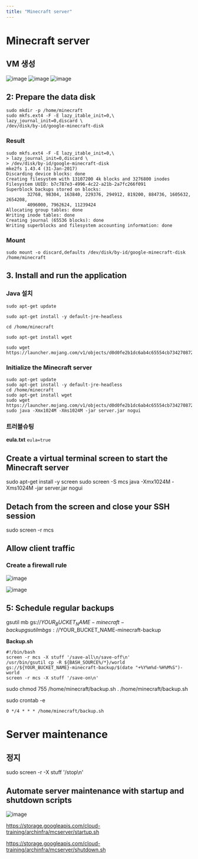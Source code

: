 ```yaml
---
title: "Minecraft server"
---
```


# Minecraft server
## VM 생성

![image](https://user-images.githubusercontent.com/16316626/152310620-491119e0-fe24-43ae-ac4c-0b1c6b7b79f5.png)
![image](https://user-images.githubusercontent.com/16316626/152310705-1cd559b9-2282-455b-bdc7-b4793ae499c9.png)
![image](https://user-images.githubusercontent.com/16316626/152311127-3f6f8054-6d96-4649-93e3-73b0ea9a36f9.png)

## 2: Prepare the data disk

```
sudo mkdir -p /home/minecraft
sudo mkfs.ext4 -F -E lazy_itable_init=0,\
lazy_journal_init=0,discard \
/dev/disk/by-id/google-minecraft-disk

```

### Result
```
sudo mkfs.ext4 -F -E lazy_itable_init=0,\
> lazy_journal_init=0,discard \
> /dev/disk/by-id/google-minecraft-disk
mke2fs 1.43.4 (31-Jan-2017)
Discarding device blocks: done                            
Creating filesystem with 13107200 4k blocks and 3276800 inodes
Filesystem UUID: b7c787e3-4996-4c22-a21b-2a7fc266f091
Superblock backups stored on blocks: 
        32768, 98304, 163840, 229376, 294912, 819200, 884736, 1605632, 2654208, 
        4096000, 7962624, 11239424
Allocating group tables: done                            
Writing inode tables: done                            
Creating journal (65536 blocks): done
Writing superblocks and filesystem accounting information: done   
```

### Mount 
``` 
sudo mount -o discard,defaults /dev/disk/by-id/google-minecraft-disk /home/minecraft
```


## 3. Install and run the application
### Java 설치
```
sudo apt-get update

sudo apt-get install -y default-jre-headless

cd /home/minecraft

sudo apt-get install wget

sudo wget https://launcher.mojang.com/v1/objects/d0d0fe2b1dc6ab4c65554cb734270872b72dadd6/server.jar

```

### Initialize the Minecraft server



```
sudo apt-get update
sudo apt-get install -y default-jre-headless
cd /home/minecraft
sudo apt-get install wget
sudo wget https://launcher.mojang.com/v1/objects/d0d0fe2b1dc6ab4c65554cb734270872b72dadd6/server.jar
sudo java -Xmx1024M -Xms1024M -jar server.jar nogui
```


### 트러블슈팅
**eula.txt**
`eula=true`

## Create a virtual terminal screen to start the Minecraft server

sudo apt-get install -y screen
sudo screen -S mcs java -Xmx1024M -Xms1024M -jar server.jar nogui


## Detach from the screen and close your SSH session
sudo screen -r mcs

## Allow client traffic
### Create a firewall rule

![image](https://user-images.githubusercontent.com/16316626/152447704-4698265e-be5b-40f1-9ab9-50c3ab5754b7.png)


![image](https://user-images.githubusercontent.com/16316626/152447853-614cd71a-29e2-4834-8dc3-1206b6538508.png)

## 5: Schedule regular backups
 gsutil mb gs://$YOUR_BUCKET_NAME-minecraft-backup
  gsutil mb gs://$YOUR_BUCKET_NAME-minecraft-backup
  
**Backup.sh**

```
#!/bin/bash
screen -r mcs -X stuff '/save-all\n/save-off\n'
/usr/bin/gsutil cp -R ${BASH_SOURCE%/*}/world gs://${YOUR_BUCKET_NAME}-minecraft-backup/$(date "+%Y%m%d-%H%M%S")-world
screen -r mcs -X stuff '/save-on\n'
```

sudo chmod 755 /home/minecraft/backup.sh
. /home/minecraft/backup.sh

sudo crontab -e
```
0 */4 * * * /home/minecraft/backup.sh
```

# Server maintenance

## 정지
sudo screen -r -X stuff '/stop\n'

## Automate server maintenance with startup and shutdown scripts

![image](https://user-images.githubusercontent.com/16316626/152448645-26dc95ae-b4ca-4ac1-b3c6-fb54cfdfe9ee.png)

https://storage.googleapis.com/cloud-training/archinfra/mcserver/startup.sh

https://storage.googleapis.com/cloud-training/archinfra/mcserver/shutdown.sh




